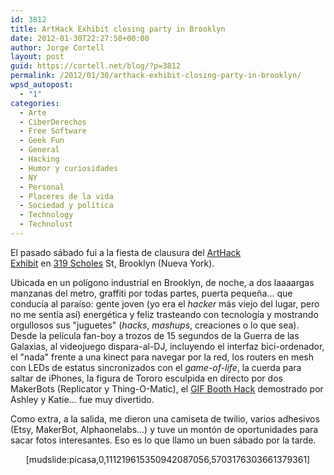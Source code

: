 ```yaml
---
id: 3812
title: ArtHack Exhibit closing party in Brooklyn
date: 2012-01-30T22:27:50+00:00
author: Jorge Cortell
layout: post
guid: https://cortell.net/blog/?p=3812
permalink: /2012/01/30/arthack-exhibit-closing-party-in-brooklyn/
wpsd_autopost:
  - "1"
categories:
  - Arte
  - CiberDerechos
  - Free Software
  - Geek Fun
  - General
  - Hacking
  - Humor y curiosidades
  - NY
  - Personal
  - Placeres de la vida
  - Sociedad y polí­tica
  - Technology
  - Technolust
---
```

El pasado sábado fui a la fiesta de clausura del <a title="https://arthackday.net/319scholes/" href="https://arthackday.net/319scholes/" target="_blank">ArtHack Exhibit</a> en <a title="https://319scholes.org/art-hack-day/" href="https://319scholes.org/art-hack-day/" target="_blank">319 Scholes</a> St, Brooklyn (Nueva York).

Ubicada en un polígono industrial en Brooklyn, de noche, a dos laaaargas manzanas del metro, graffiti por todas partes, puerta pequeña... que conducía al paraíso: gente joven (yo era el _hacker_ más viejo del lugar, pero no me sentía así) energética y feliz trasteando con tecnología y mostrando orgullosos sus "juguetes" (_hacks_, _mashups_, creaciones o lo que sea). Desde la película fan-boy a trozos de 15 segundos de la Guerra de las Galaxias, al videojuego dispara-al-DJ, incluyendo el interfaz bici-ordenador, el "nada" frente a una kinect para navegar por la red, los routers en mesh con LEDs de estatus sincronizados con el _game-of-life_, la cuerda para saltar de iPhones, la figura de Tororo esculpida en directo por dos MakerBots (Replicator y Thing-O-Matic), el <a title="https://gif.ahprojects.com/" href="https://gif.ahprojects.com/" target="_blank">GIF Booth Hack</a> demostrado por Ashley y Katie... fue muy divertido.

Como extra, a la salida, me dieron una camiseta de twilio, varios adhesivos (Etsy, MakerBot, Alphaonelabs...) y tuve un montón de oportunidades para sacar fotos interesantes. Eso es lo que llamo un buen sábado por la tarde.

<p style="text-align: center">
  [mudslide:picasa,0,111219615350942087056,5703176303661379361]
</p>